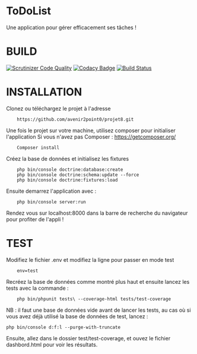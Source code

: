 ToDoList
========

Une application pour gérer efficacement ses tâches !

BUILD
======
[![Scrutinizer Code Quality](https://scrutinizer-ci.com/g/avenir2point0/projet8/badges/quality-score.png?b=master)](https://scrutinizer-ci.com/g/avenir2point0/projet8/?branch=master)
[![Codacy Badge](https://api.codacy.com/project/badge/Grade/e01e951578cf49a2869fc750dd633986)](https://www.codacy.com/app/avenir2point0/projet8?utm_source=github.com&amp;utm_medium=referral&amp;utm_content=avenir2point0/projet8&amp;utm_campaign=Badge_Grade)
[![Build Status](https://travis-ci.org/avenir2point0/projet8.svg?branch=master)](https://travis-ci.org/avenir2point0/projet8)

INSTALLATION
=====

Clonez ou téléchargez le projet à l'adresse 

        https://github.com/avenir2point0/projet8.git

Une fois le projet sur votre machine, utilisez composer pour initialiser l'application
Si vous n'avez pas Composer : https://getcomposer.org/

        Composer install

Créez la base de données et initialisez les fixtures

        php bin/console doctrine:database:create
        php bin/console doctrine:schema:update --force
        php bin/console doctrine:fixtures:load

Ensuite demarrez l'application avec : 

        php bin/console server:run
        
Rendez vous sur localhost:8000 dans la barre de recherche du navigateur pour profiter de l'appli !


TEST
=======

Modifiez le fichier .env et modifiez la ligne pour passer en mode test

        env=test
        
Recréez la base de données comme montré plus haut et ensuite lancez les tests avec la commande :

        php bin/phpunit tests\ --coverage-html tests/test-coverage
        
NB : il faut une base de données vide avant de lancer les tests, au cas où si vous avez déjà utilisé la base de données de test, lancez :

    php bin/console d:f:l --purge-with-truncate
    
Ensuite, allez dans le dossier test/test-coverage, et ouvez le fichier dashbord.html pour voir les résultats.
